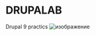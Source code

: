 # DRUPALAB
Drupal 9 practics
![изображение](https://user-images.githubusercontent.com/90895680/188227745-99bebb14-5d56-4dff-80f3-90907bd00dee.png)
